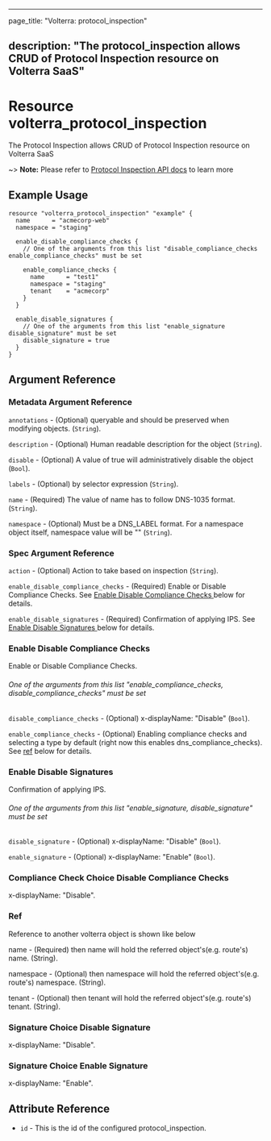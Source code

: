 ---

page_title: "Volterra: protocol_inspection"

description: "The protocol_inspection allows CRUD of Protocol Inspection resource on Volterra SaaS"
---------------------------------------------------------------------------------------------------

Resource volterra_protocol_inspection
=====================================

The Protocol Inspection allows CRUD of Protocol Inspection resource on Volterra SaaS

~> **Note:** Please refer to [Protocol Inspection API docs](https://docs.cloud.f5.com/docs/api/protocol-inspection) to learn more

Example Usage
-------------

```hcl
resource "volterra_protocol_inspection" "example" {
  name      = "acmecorp-web"
  namespace = "staging"

  enable_disable_compliance_checks {
    // One of the arguments from this list "disable_compliance_checks enable_compliance_checks" must be set

    enable_compliance_checks {
      name      = "test1"
      namespace = "staging"
      tenant    = "acmecorp"
    }
  }

  enable_disable_signatures {
    // One of the arguments from this list "enable_signature disable_signature" must be set
    disable_signature = true
  }
}

```

Argument Reference
------------------

### Metadata Argument Reference

`annotations` - (Optional) queryable and should be preserved when modifying objects. (`String`).

`description` - (Optional) Human readable description for the object (`String`).

`disable` - (Optional) A value of true will administratively disable the object (`Bool`).

`labels` - (Optional) by selector expression (`String`).

`name` - (Required) The value of name has to follow DNS-1035 format. (`String`).

`namespace` - (Optional) Must be a DNS_LABEL format. For a namespace object itself, namespace value will be "" (`String`).

### Spec Argument Reference

`action` - (Optional) Action to take based on inspection (`String`).

`enable_disable_compliance_checks` - (Required) Enable or Disable Compliance Checks. See [Enable Disable Compliance Checks ](#enable-disable-compliance-checks) below for details.

`enable_disable_signatures` - (Required) Confirmation of applying IPS. See [Enable Disable Signatures ](#enable-disable-signatures) below for details.

### Enable Disable Compliance Checks

Enable or Disable Compliance Checks.

###### One of the arguments from this list "enable_compliance_checks, disable_compliance_checks" must be set

`disable_compliance_checks` - (Optional) x-displayName: "Disable" (`Bool`).

`enable_compliance_checks` - (Optional) Enabling compliance checks and selecting a type by default (right now this enables dns_compliance_checks). See [ref](#ref) below for details.

### Enable Disable Signatures

Confirmation of applying IPS.

###### One of the arguments from this list "enable_signature, disable_signature" must be set

`disable_signature` - (Optional) x-displayName: "Disable" (`Bool`).

`enable_signature` - (Optional) x-displayName: "Enable" (`Bool`).

### Compliance Check Choice Disable Compliance Checks

x-displayName: "Disable".

### Ref

Reference to another volterra object is shown like below

name - (Required) then name will hold the referred object's(e.g. route's) name. (String).

namespace - (Optional) then namespace will hold the referred object's(e.g. route's) namespace. (String).

tenant - (Optional) then tenant will hold the referred object's(e.g. route's) tenant. (String).

### Signature Choice Disable Signature

x-displayName: "Disable".

### Signature Choice Enable Signature

x-displayName: "Enable".

Attribute Reference
-------------------

-	`id` - This is the id of the configured protocol_inspection.
